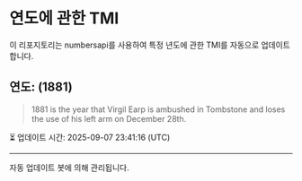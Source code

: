 
# 연도에 관한 TMI

이 리포지토리는 numbersapi를 사용하여 특정 년도에 관한 TMI를 자동으로 업데이트합니다.

## 연도: (1881)
> 1881 is the year that Virgil Earp is ambushed in Tombstone and loses the use of his left arm on December 28th.

⏳ 업데이트 시간: 2025-09-07 23:41:16 (UTC)

---
자동 업데이트 봇에 의해 관리됩니다.
